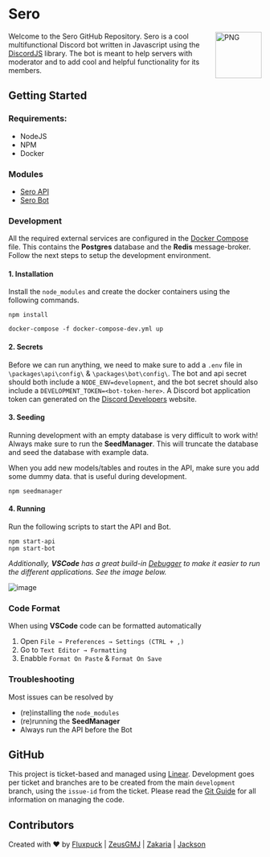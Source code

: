 # Sero
<img align="right" alt="PNG" height="92px" src="https://cdn.discordapp.com/avatars/553561246339956766/1fdbd18451a72220ab43ec3165b7e69c.png" />
<p>Welcome to the Sero GitHub Repository. Sero is a cool multifunctional Discord bot written in Javascript using the <a href="https://discord.js.org/">DiscordJS</a> library. The bot is meant to help servers with moderator and to add cool and helpful functionality for its members.</p>

## Getting Started
### Requirements:
- NodeJS
- NPM
- Docker

### Modules
- [Sero API](https://github.com/Fluxpuck/sero/tree/development/packages/api)
- [Sero Bot](https://github.com/Fluxpuck/sero/tree/development/packages/bot)

### Development
All the required external services are configured in the [Docker Compose](https://github.com/Fluxpuck/sero/blob/development/docker-compose-dev.yml) file. This contains the **Postgres** database and the **Redis** message-broker. Follow the next steps to setup the development environment.

#### 1. Installation
Install the `node_modules` and create the docker containers using the following commands.

```
npm install
```

```
docker-compose -f docker-compose-dev.yml up
```
#### 2. Secrets
Before we can run anything, we need to make sure to add a `.env` file in `\packages\api\config\` & `\packages\bot\config\`. The bot and api secret should both include a `NODE_ENV=development`, and the bot secret should also include a `DEVELOPMENT_TOKEN=<bot-token-here>`. A Discord bot application token can generated on the [Discord Developers](https://discord.com/developers/applications) website. 

#### 3. Seeding
Running development with an empty database is very difficult to work with! Always make sure to run the **SeedManager**. This will truncate the database and seed the database with example data. 

When you add new models/tables and routes in the API, make sure you add some dummy data. that is useful during development.

```
npm seedmanager
```

#### 4. Running
Run the following scripts to start the API and Bot.
```
npm start-api
npm start-bot
```
_Additionally, **VSCode** has a great build-in [Debugger](https://code.visualstudio.com/docs/editor/debugging) to make it easier to run the different applications. See the image below._

![image](https://github.com/Fluxpuck/sero/assets/33183946/46f5bbc2-4059-4c0a-a73a-ccae47cd821d)

### Code Format
When using **VSCode** code can be formatted automatically
1. Open `File → Preferences → Settings (CTRL + ,)`
2. Go to `Text Editor → Formatting`
3. Enabble `Format On Paste` & `Format On Save`

### Troubleshooting
Most issues can be resolved by 
- (re)installing the `node_modules` 
- (re)running the **SeedManager**
- Always run the API before the Bot

## GitHub
This project is ticket-based and managed using [Linear](https://linear.app/sero-bot). Development goes per ticket and branches are to be created from the main `development` branch, using the `issue-id` from the ticket. Please read the [Git Guide](https://github.com/Fluxpuck/sero/blob/development/docs/git-guide.md) for all information on managing the code.

## Contributors
Created with ❤ by
 [Fluxpuck](https://github.com/Fluxpuck) |
 [ZeusGMJ](https://github.com/ZEUSGMJ) |
 [Zakaria](https://github.com/ZakariaX1) |
 [Jackson](https://github.com/ItsJackson)
